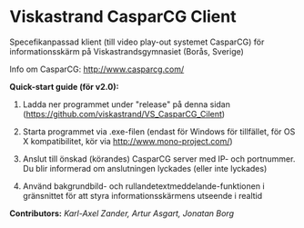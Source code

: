 Viskastrand CasparCG Client
==============

Specefikanpassad klient (till video play-out systemet CasparCG) för informationsskärm på Viskastrandsgymnasiet (Borås, Sverige)

Info om CasparCG: http://www.casparcg.com/

**Quick-start guide (för v2.0):**

1. Ladda ner programmet under "release" på denna sidan (https://github.com/viskastrand/VS_CasparCG_Cilent)

2. Starta programmet via .exe-filen (endast för Windows för tillfället, för OS X kompatibilitet, kör via http://www.mono-project.com/)

3. Anslut till önskad (körandes) CasparCG server med IP- och portnummer. Du blir informerad om anslutningen lyckades (eller inte lyckades)

4. Använd bakgrundbild- och rullandetextmeddelande-funktionen i gränsnittet för att styra informationsskärmens utseende i realtid 

**Contributors:** *Karl-Axel Zander, Artur Asgart, Jonatan Borg*
